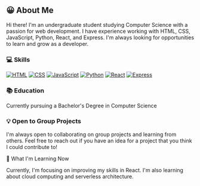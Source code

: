 ## 😀 About Me

Hi there! I'm an undergraduate student studying Computer Science with a passion for web development. I have experience working with HTML, CSS, JavaScript, Python, React, and Express. I'm always looking for opportunities to learn and grow as a developer.

### 💻 Skills

[![HTML](https://img.shields.io/badge/-HTML-E34F26?style=flat&logo=html5&logoColor=white&labelColor=black&logoWidth=20&link=https://developer.mozilla.org/en-US/docs/Web/HTML)](https://developer.mozilla.org/en-US/docs/Web/HTML) [![CSS](https://img.shields.io/badge/-CSS-1572B6?style=flat&logo=css3&logoColor=white&labelColor=black&logoWidth=20&link=https://developer.mozilla.org/en-US/docs/Web/CSS)](https://developer.mozilla.org/en-US/docs/Web/CSS) [![JavaScript](https://img.shields.io/badge/-JavaScript-F7DF1E?style=flat&logo=javascript&logoColor=white&labelColor=black&logoWidth=20&link=https://developer.mozilla.org/en-US/docs/Web/JavaScript)](https://developer.mozilla.org/en-US/docs/Web/JavaScript) [![Python](https://img.shields.io/badge/-Python-3776AB?style=flat&logo=python&logoColor=white&labelColor=black&logoWidth=20&link=https://www.python.org/)](https://www.python.org/) [![React](https://img.shields.io/badge/-React-61DAFB?style=flat&logo=react&logoColor=white&labelColor=black&logoWidth=20&link=https://reactjs.org/)](https://reactjs.org/) [![Express](https://img.shields.io/badge/-Express-191919?style=flat&logo=node.js&logoColor=white&labelColor=black&logoWidth=20&link=https://expressjs.com/)](https://expressjs.com/)



### 📚 Education
Currently pursuing a Bachelor's Degree in Computer Science

### 💡 Open to Group Projects

I'm always open to collaborating on group projects and learning from others. Feel free to reach out if you have an idea for a project that you think I could contribute to!

🌱 What I'm Learning Now

Currently, I'm focusing on improving my skills in React. I'm also learning about cloud computing and serverless architecture.
